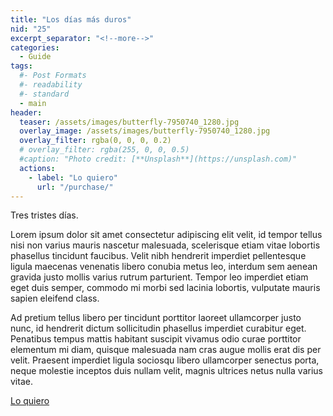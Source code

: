 ```yaml
---
title: "Los días más duros"
nid: "25"
excerpt_separator: "<!--more-->"
categories:
  - Guide
tags:
  #- Post Formats
  #- readability
  #- standard
  - main
header:
  teaser: /assets/images/butterfly-7950740_1280.jpg
  overlay_image: /assets/images/butterfly-7950740_1280.jpg
  overlay_filter: rgba(0, 0, 0, 0.2)
  # overlay_filter: rgba(255, 0, 0, 0.5)
  #caption: "Photo credit: [**Unsplash**](https://unsplash.com)"
  actions:
    - label: "Lo quiero"
      url: "/purchase/"
---
```


Tres tristes días.

<!--more-->

Lorem ipsum dolor sit amet consectetur adipiscing elit velit, id tempor tellus nisi non varius mauris nascetur malesuada, scelerisque etiam vitae lobortis phasellus tincidunt faucibus. Velit nibh hendrerit imperdiet pellentesque ligula maecenas venenatis libero conubia metus leo, interdum sem aenean gravida justo mollis varius rutrum parturient. Tempor leo imperdiet etiam eget duis semper, commodo mi morbi sed lacinia lobortis, vulputate mauris sapien eleifend class.

Ad pretium tellus libero per tincidunt porttitor laoreet ullamcorper justo nunc, id hendrerit dictum sollicitudin phasellus imperdiet curabitur eget. Penatibus tempus mattis habitant suscipit vivamus odio curae porttitor elementum mi diam, quisque malesuada nam cras augue mollis erat dis per velit. Praesent imperdiet ligula sociosqu libero ullamcorper senectus porta, neque molestie inceptos duis nullam velit, magnis ultrices netus nulla varius vitae.


[Lo quiero](../../purchase/)


